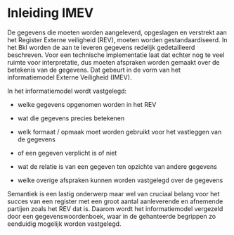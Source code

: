 Inleiding IMEV
==============

De gegevens die moeten worden aangeleverd, opgeslagen en verstrekt aan het
Register Externe veiligheid (REV), moeten worden gestandaardiseerd. In het Bkl
worden de aan te leveren gegevens redelijk gedetailleerd beschreven. Voor een
technische implementatie laat dat echter nog te veel ruimte voor interpretatie,
dus moeten afspraken worden gemaakt over de betekenis van de gegevens. Dat
gebeurt in de vorm van het informatiemodel Externe Veiligheid (IMEV).

In het informatiemodel wordt vastgelegd:

-   welke gegevens opgenomen worden in het REV

-   wat die gegevens precies betekenen

-   welk formaat / opmaak moet worden gebruikt voor het vastleggen van de
    gegevens

-   of een gegeven verplicht is of niet

-   wat de relatie is van een gegeven ten opzichte van andere gegevens

-   welke overige afspraken kunnen worden vastgelegd over de gegevens

Semantiek is een lastig onderwerp maar wel van cruciaal belang voor het succes
van een register met een groot aantal aanleverende en afnemende partijen zoals
het REV dat is. Daarom wordt het informatiemodel vergezeld door een
gegevenswoordenboek, waar in de gehanteerde begrippen zo eenduidig mogelijk
worden vastgelegd.
